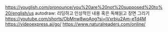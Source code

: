https://youglish.com/pronounce/you%20are%20not%20supposed%20to%20/english/us
autodraw: 리딩하고 인상적인 내용 혹은 독해읽고 장면 그리기 
https://youtube.com/shorts/ObMnw8woAog?si=jVxrbju2Am-eTd4M
https://videoexpress.ai/go/
https://www.naturalreaders.com/online/
